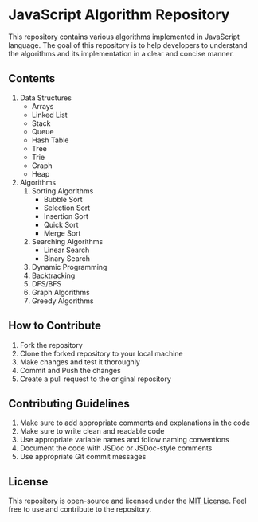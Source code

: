 # JavaScript Algorithm Repository

This repository contains various algorithms implemented in JavaScript language. The goal of this repository is to help developers to understand the algorithms and its implementation in a clear and concise manner.

## Contents
1. Data Structures
   - Arrays
   - Linked List
   - Stack
   - Queue
   - Hash Table
   - Tree
   - Trie
   - Graph
   - Heap
2. Algorithms
   1. Sorting Algorithms
       - Bubble Sort
       - Selection Sort
       - Insertion Sort
       - Quick Sort
       - Merge Sort
   2. Searching Algorithms
       - Linear Search
       - Binary Search
   3. Dynamic Programming
   4. Backtracking
   5. DFS/BFS
   6. Graph Algorithms
   7. Greedy Algorithms

## How to Contribute
1. Fork the repository
2. Clone the forked repository to your local machine
3. Make changes and test it thoroughly
4. Commit and Push the changes
5. Create a pull request to the original repository

## Contributing Guidelines
1. Make sure to add appropriate comments and explanations in the code
2. Make sure to write clean and readable code
3. Use appropriate variable names and follow naming conventions
4. Document the code with JSDoc or JSDoc-style comments
5. Use appropriate Git commit messages

## License
This repository is open-source and licensed under the [MIT License](https://opensource.org/licenses/MIT). Feel free to use and contribute to the repository.